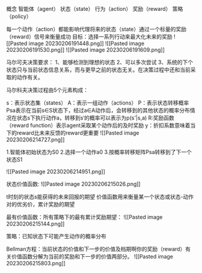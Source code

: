 概念
智能体（agent）
状态（state）
行为（action）
奖励（reward）
策略（policy）

每一个动作（action）都能影响代理将来的状态（state）通过一个标量的奖励（reward）信号来衡量成功
目标：选择一系列行动来最大化未来的奖励
![[Pasted image 20230206191448.png]]
![[Pasted image 20230206191530.png]]
![[Pasted image 20230206191609.png]]

马尔可夫决策要求：
1、能够检测到理想的状态
2、可以多次尝试
3、系统的下个状态只与当前状态信息关系，而与更早之前的状态无关。在决策过程中还和当前采取的动作有关。

马尔科夫决策过程由5个元素构成：

s：表示状态集（states）
A：表示一组动作（actions）
P：表示状态转移概率Psa表示在当前s∈S状态下，经过a∈A动作后，会转移到的其他状态的概率分布情况在状态s下执行动作a，转移到s‘的概率可以表示为p(s'|s,a)
R:奖励函数（reward function）表示agent采取某个动作后的及时奖励
y：折扣系数意味着当下的reward比未来反馈的reward更重要
![[Pasted image 20230206214727.png]]

1.智能体初始状态为S0
2.选择一个动作a0
3.按概率转移矩阵Psa转移到了下一个状态S1

![[Pasted image 20230206214951.png]]

状态价值函数:
![[Pasted image 20230206215026.png]]

t时刻的状态s能获得的未来回报的期望
价值函数用来衡量某一个状态或状态-动作对的优劣价，累计奖励的期望

最有价值函数：所有策略下的最有累计奖励期望：
![[Pasted image 20230206215144.png]]

策略：已知状态下可能产生动作的概率分布

Bellman方程：当前状态的价值和下一步的价值及档期啊你的奖励（reward）有关价值函数分解为当前的奖励和下一步的价值两部分。
![[Pasted image 20230206215803.png]]